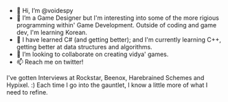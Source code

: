 - 👋 Hi, I’m @voidespy
- 👀 I’m a Game Designer but I'm interesting into some of the more rigious programming within' Game Development. Outside of coding and game dev, I'm learning Korean.
- 🌱 I have learned C# (and getting better); and I'm currently learning C++, getting better at data structures and algorithms.
- 💞️ I’m looking to collaborate on creating vidya' games.
- 📫 Reach me on twitter!

I've gotten Interviews at Rockstar, Beenox, Harebrained Schemes and Hypixel. :)
Each time I go into the gauntlet, I know a little more of what I need to refine.

<!---
voidespy/voidespy is a ✨ special ✨ repository because its `README.md` (this file) appears on your GitHub profile.
You can click the Preview link to take a look at your changes.
--->

